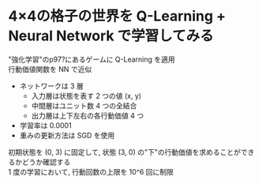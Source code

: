 # 4×4の格子の世界を Q-Learning + Neural Network で学習してみる
"強化学習"のp97?にあるゲームに Q-Learning を適用  
行動価値関数を NN で近似
- ネットワークは 3 層
  - 入力層は状態を表す 2 つの値 (x, y)
  - 中間層はユニット数 4 つの全結合
  - 出力層は上下左右の各行動価値 4 つ
- 学習率は 0.0001
- 重みの更新方法は SGD を使用

初期状態を (0, 3) に固定して, 状態 (3, 0) の"下"の行動価値を求めることができるかどうか確認する  
1 度の学習において, 行動回数の上限を 10^6 回に制限  
